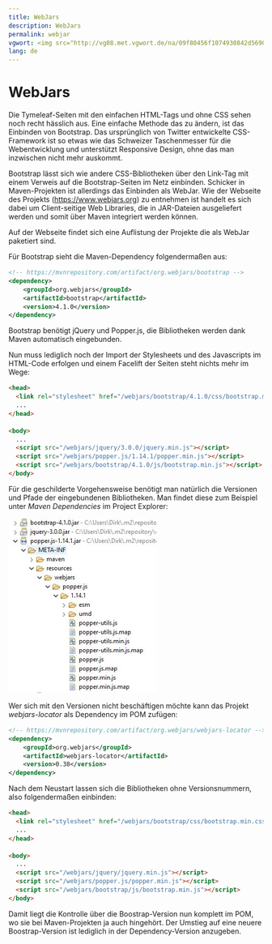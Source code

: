 ```yaml
---
title: WebJars
description: WebJars
permalink: webjar
vgwort: <img src="http://vg08.met.vgwort.de/na/09f80456f1074930842d5690ad592c0e" width="1" height="1" alt=">
lang: de
---
```



# WebJars

Die Tymeleaf-Seiten mit den einfachen HTML-Tags und ohne CSS sehen noch recht hässlich aus. Eine einfache Methode das zu ändern, ist das Einbinden von Bootstrap. Das ursprünglich von Twitter entwickelte CSS-Framework ist so etwas wie das Schweizer Taschenmesser für die Webentwicklung und unterstützt Responsive Design, ohne das man inzwischen nicht mehr auskommt.

Bootstrap lässt sich wie andere CSS-Bibliotheken über den Link-Tag mit einem Verweis auf die Bootstrap-Seiten im Netz einbinden. Schicker in Maven-Projekten ist allerdings das Einbinden als WebJar. Wie der Webseite des Projekts (https://www.webjars.org) zu entnehmen ist handelt es sich dabei um  Client-seitige Web Libraries, die in JAR-Dateien ausgeliefert werden und somit über Maven integriert werden können.

Auf der Webseite findet sich eine Auflistung der Projekte die als WebJar paketiert sind.

Für Bootstrap sieht die Maven-Dependency folgendermaßen aus:

```xml
<!-- https://mvnrepository.com/artifact/org.webjars/bootstrap -->
<dependency>
    <groupId>org.webjars</groupId>
    <artifactId>bootstrap</artifactId>
    <version>4.1.0</version>
</dependency>
```

Bootstrap benötigt jQuery und Popper.js, die Bibliotheken werden dank Maven automatisch eingebunden.

Nun muss lediglich noch der Import der Stylesheets und des Javascripts im HTML-Code erfolgen und einem Facelift der Seiten steht nichts mehr im Wege:

```html
<head>
  <link rel="stylesheet" href="/webjars/bootstrap/4.1.0/css/bootstrap.min.css">
  ...
</head>

<body>
  ...
  <script src="/webjars/jquery/3.0.0/jquery.min.js"></script>
  <script src="/webjars/popper.js/1.14.1/popper.min.js"></script>
  <script src="/webjars/bootstrap/4.1.0/js/bootstrap.min.js"></script>
</body>
```

Für die geschilderte Vorgehensweise benötigt man natürlich die Versionen und Pfade der eingebundenen Bibliotheken. Man findet diese zum Beispiel unter *Maven Dependencies* im Project Explorer:

![WebJar](images/webjar.png)

Wer sich mit den Versionen nicht beschäftigen möchte kann das Projekt *webjars-locator* als Dependency im POM zufügen:

```xml
<!-- https://mvnrepository.com/artifact/org.webjars/webjars-locator -->
<dependency>
    <groupId>org.webjars</groupId>
    <artifactId>webjars-locator</artifactId>
    <version>0.38</version>
</dependency>
```

Nach dem Neustart lassen sich die Bibliotheken ohne Versionsnummern, also folgendermaßen einbinden:

```html
<head>
  <link rel="stylesheet" href="/webjars/bootstrap/css/bootstrap.min.css">
  ...
</head>

<body>
  ...
  <script src="/webjars/jquery/jquery.min.js"></script>
  <script src="/webjars/popper.js/popper.min.js"></script>
  <script src="/webjars/bootstrap/js/bootstrap.min.js"></script>
</body>
```
Damit liegt die Kontrolle über die Boostrap-Version nun komplett im POM, wo sie bei Maven-Projekten ja auch hingehört. Der Umstieg auf eine neuere Boostrap-Version ist lediglich in der Dependency-Version anzugeben.
